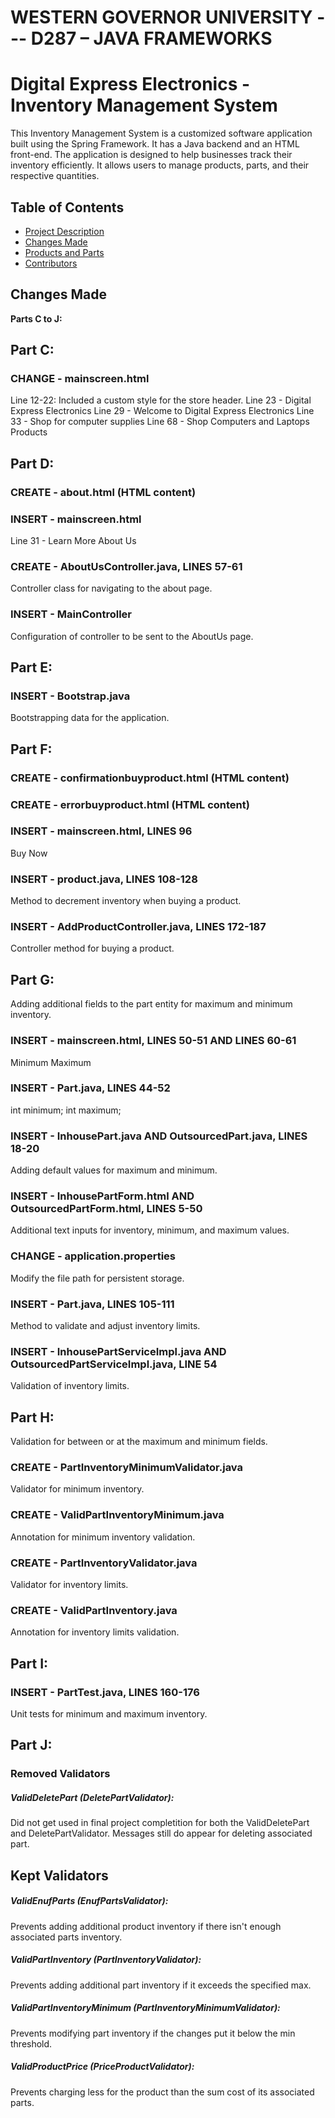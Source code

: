 # WESTERN GOVERNOR UNIVERSITY --- D287 – JAVA FRAMEWORKS

# Digital Express Electronics - Inventory Management System

This Inventory Management System is a customized software application built using the Spring Framework. It has a Java backend and an HTML front-end. The application is designed to help businesses track their inventory efficiently. It allows users to manage products, parts, and their respective quantities.

## Table of Contents
- [Project Description](#project-description)
- [Changes Made](#changes-made)
- [Products and Parts](#products-and-parts)
- [Contributors](#contributors)

## Changes Made

**Parts C to J:**

## **Part C:**
### **CHANGE - mainscreen.html**
Line 12-22: Included a custom style for the store header.
Line 23 - Digital Express Electronics
Line 29 - Welcome to Digital Express Electronics
Line 33 - Shop for computer supplies
Line 68 - Shop Computers and Laptops Products

## **Part D:**
### **CREATE - about.html (HTML content)**

### **INSERT - mainscreen.html**
Line 31 - Learn More About Us

### **CREATE - AboutUsController.java, LINES 57-61**
Controller class for navigating to the about page.

### **INSERT - MainController**
Configuration of controller to be sent to the AboutUs page.

##  **Part E:**
### **INSERT - Bootstrap.java**
Bootstrapping data for the application.

##  **Part F:**
### **CREATE - confirmationbuyproduct.html (HTML content)**
### **CREATE - errorbuyproduct.html (HTML content)**

### **INSERT - mainscreen.html, LINES 96**
Buy Now

### **INSERT - product.java, LINES 108-128**
Method to decrement inventory when buying a product.

### **INSERT - AddProductController.java, LINES 172-187**
Controller method for buying a product.

##  **Part G:**
Adding additional fields to the part entity for maximum and minimum inventory.

### **INSERT - mainscreen.html, LINES 50-51 AND LINES 60-61**
Minimum
Maximum

### **INSERT - Part.java, LINES 44-52**
int minimum;
int maximum;

### **INSERT - InhousePart.java AND OutsourcedPart.java, LINES 18-20**
Adding default values for maximum and minimum.

### **INSERT - InhousePartForm.html AND OutsourcedPartForm.html, LINES 5-50**
Additional text inputs for inventory, minimum, and maximum values.

### **CHANGE - application.properties**
Modify the file path for persistent storage.

### **INSERT - Part.java, LINES 105-111**
Method to validate and adjust inventory limits.

### **INSERT - InhousePartServiceImpl.java AND OutsourcedPartServiceImpl.java, LINE 54**
Validation of inventory limits.

##  **Part H:**
Validation for between or at the maximum and minimum fields.

### **CREATE - PartInventoryMinimumValidator.java**
Validator for minimum inventory.

### **CREATE - ValidPartInventoryMinimum.java**
Annotation for minimum inventory validation.

### **CREATE - PartInventoryValidator.java**
Validator for inventory limits.

### **CREATE - ValidPartInventory.java**
Annotation for inventory limits validation.

##  **Part I:**
### **INSERT - PartTest.java, LINES 160-176**
Unit tests for minimum and maximum inventory.

##  **Part J:**
### Removed Validators

##### **ValidDeletePart (DeletePartValidator):**
Did not get used in final project completition for both the ValidDeletePart and DeletePartValidator. Messages still do appear for deleting associated part.

## Kept Validators

##### **ValidEnufParts (EnufPartsValidator):**
Prevents adding additional product inventory if there isn't enough associated parts inventory.

##### **ValidPartInventory (PartInventoryValidator):**
Prevents adding additional part inventory if it exceeds the specified max.

#####  **ValidPartInventoryMinimum (PartInventoryMinimumValidator):**
Prevents modifying part inventory if the changes put it below the min threshold.

##### **ValidProductPrice (PriceProductValidator):**
Prevents charging less for the product than the sum cost of its associated parts.

